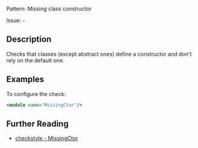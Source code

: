 Pattern: Missing class constructor

Issue: -

## Description

Checks that classes (except abstract ones) define a constructor and don't rely on the default one. 

## Examples

To configure the check: 


```xml
<module name="MissingCtor"/>
```

## Further Reading

* [checkstyle - MissingCtor](https://checkstyle.sourceforge.io/checks/coding/missingctor.html#MissingCtor)
